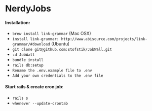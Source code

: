# NerdyJobs
#### Installation:
- ```brew install link-grammar``` (Mac OSX)
- ```install link-grammar: http://www.abisource.com/projects/link-grammar/#download``` (Ubuntu)
- ```git clone git@github.com:stofstik/JobWall.git```
- ```cd JobWall```
- ```bundle install```
- ```rails db:setup```
- ```Rename the .env.example file to .env```
- ```Add your own credentials to the .env file```

#### Start rails & create cron job:
- ```rails s```
- ```whenever --update-crontab```
